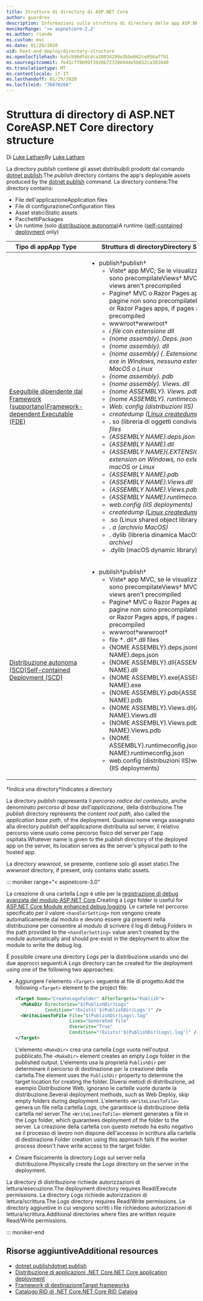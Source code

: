 ```yaml
---
title: Struttura di directory di ASP.NET Core
author: guardrex
description: Informazioni sulla struttura di directory delle app ASP.NET Core pubblicate.
monikerRange: '>= aspnetcore-2.2'
ms.author: riande
ms.custom: mvc
ms.date: 01/28/2020
uid: host-and-deploy/directory-structure
ms.openlocfilehash: ba5cb96dfdcdca10034299e3bbe662ce056af791
ms.sourcegitcommit: fe41cff0b99f3920b727286944e5b652ca301640
ms.translationtype: MT
ms.contentlocale: it-IT
ms.lasthandoff: 01/29/2020
ms.locfileid: "76870266"
---
```

# <a name="aspnet-core-directory-structure"></a><span data-ttu-id="9b6c1-103">Struttura di directory di ASP.NET Core</span><span class="sxs-lookup"><span data-stu-id="9b6c1-103">ASP.NET Core directory structure</span></span>

<span data-ttu-id="9b6c1-104">Di [Luke Latham](https://github.com/guardrex)</span><span class="sxs-lookup"><span data-stu-id="9b6c1-104">By [Luke Latham](https://github.com/guardrex)</span></span>

<span data-ttu-id="9b6c1-105">La directory *publish* contiene gli asset distribuibili prodotti dal comando [dotnet publish](/dotnet/core/tools/dotnet-publish).</span><span class="sxs-lookup"><span data-stu-id="9b6c1-105">The *publish* directory contains the app's deployable assets produced by the [dotnet publish](/dotnet/core/tools/dotnet-publish) command.</span></span> <span data-ttu-id="9b6c1-106">La directory contiene:</span><span class="sxs-lookup"><span data-stu-id="9b6c1-106">The directory contains:</span></span>

* <span data-ttu-id="9b6c1-107">File dell'applicazione</span><span class="sxs-lookup"><span data-stu-id="9b6c1-107">Application files</span></span>
* <span data-ttu-id="9b6c1-108">File di configurazione</span><span class="sxs-lookup"><span data-stu-id="9b6c1-108">Configuration files</span></span>
* <span data-ttu-id="9b6c1-109">Asset statici</span><span class="sxs-lookup"><span data-stu-id="9b6c1-109">Static assets</span></span>
* <span data-ttu-id="9b6c1-110">Pacchetti</span><span class="sxs-lookup"><span data-stu-id="9b6c1-110">Packages</span></span>
* <span data-ttu-id="9b6c1-111">Un runtime (solo [distribuzione autonoma](/dotnet/core/deploying/#self-contained-deployments-scd))</span><span class="sxs-lookup"><span data-stu-id="9b6c1-111">A runtime ([self-contained deployment](/dotnet/core/deploying/#self-contained-deployments-scd) only)</span></span>

| <span data-ttu-id="9b6c1-112">Tipo di app</span><span class="sxs-lookup"><span data-stu-id="9b6c1-112">App Type</span></span> | <span data-ttu-id="9b6c1-113">Struttura di directory</span><span class="sxs-lookup"><span data-stu-id="9b6c1-113">Directory Structure</span></span> |
| -------- | ------------------- |
| [<span data-ttu-id="9b6c1-114">Eseguibile dipendente dal Framework (supportano)</span><span class="sxs-lookup"><span data-stu-id="9b6c1-114">Framework-dependent Executable (FDE)</span></span>](/dotnet/core/deploying/#framework-dependent-executables-fde) | <ul><li><span data-ttu-id="9b6c1-115">publish&dagger;</span><span class="sxs-lookup"><span data-stu-id="9b6c1-115">publish&dagger;</span></span><ul><li><span data-ttu-id="9b6c1-116">Viste&dagger; app MVC; Se le visualizzazioni non sono precompilate</span><span class="sxs-lookup"><span data-stu-id="9b6c1-116">Views&dagger; MVC apps; if views aren't precompiled</span></span></li><li><span data-ttu-id="9b6c1-117">Pagine&dagger; MVC o Razor Pages app, se le pagine non sono precompilate</span><span class="sxs-lookup"><span data-stu-id="9b6c1-117">Pages&dagger; MVC or Razor Pages apps, if pages aren't precompiled</span></span></li><li><span data-ttu-id="9b6c1-118">wwwroot&dagger;</span><span class="sxs-lookup"><span data-stu-id="9b6c1-118">wwwroot&dagger;</span></span></li><li><span data-ttu-id="9b6c1-119">*i file con estensione dll</li><li>{nome assembly}. Deps. json</li><li>{nome assembly}. dll</li><li>{nome assembly} {. Estensione} estensione *exe* in Windows, nessuna estensione in MacOS o Linux</li><li>{nome assembly}. pdb</li><li>{nome assembly}. Views. dll</li><li>{nome ASSEMBLY}. Views. pdb</li><li>{nome ASSEMBLY}. runtimeconfig. JSON</li><li>Web. config (distribuzioni IIS)</li><li>createdump ([Linux createdump Utility](https://github.com/dotnet/coreclr/blob/master/Documentation/botr/xplat-minidump-generation.md#configurationpolicy))</li>* <li>. so (libreria di oggetti condivisi Linux)</span><span class="sxs-lookup"><span data-stu-id="9b6c1-119">*.dll files</li><li>{ASSEMBLY NAME}.deps.json</li><li>{ASSEMBLY NAME}.dll</li><li>{ASSEMBLY NAME}{.EXTENSION} *.exe* extension on Windows, no extension on macOS or Linux</li><li>{ASSEMBLY NAME}.pdb</li><li>{ASSEMBLY NAME}.Views.dll</li><li>{ASSEMBLY NAME}.Views.pdb</li><li>{ASSEMBLY NAME}.runtimeconfig.json</li><li>web.config (IIS deployments)</li><li>createdump ([Linux createdump utility](https://github.com/dotnet/coreclr/blob/master/Documentation/botr/xplat-minidump-generation.md#configurationpolicy))</li><li>*.so (Linux shared object library)</span></span></li><li><span data-ttu-id="9b6c1-120">*. a (archivio MacOS)</li><li>* . dylib (libreria dinamica MacOS)</span><span class="sxs-lookup"><span data-stu-id="9b6c1-120">*.a (macOS archive)</li><li>*.dylib (macOS dynamic library)</span></span></li></ul></li></ul> |
| [<span data-ttu-id="9b6c1-121">Distribuzione autonoma (SCD)</span><span class="sxs-lookup"><span data-stu-id="9b6c1-121">Self-contained Deployment (SCD)</span></span>](/dotnet/core/deploying/#self-contained-deployments-scd) | <ul><li><span data-ttu-id="9b6c1-122">publish&dagger;</span><span class="sxs-lookup"><span data-stu-id="9b6c1-122">publish&dagger;</span></span><ul><li><span data-ttu-id="9b6c1-123">Viste&dagger; app MVC, se le visualizzazioni non sono precompilate</span><span class="sxs-lookup"><span data-stu-id="9b6c1-123">Views&dagger; MVC apps, if views aren't precompiled</span></span></li><li><span data-ttu-id="9b6c1-124">Pagine&dagger; MVC o Razor Pages app, se le pagine non sono precompilate</span><span class="sxs-lookup"><span data-stu-id="9b6c1-124">Pages&dagger; MVC or Razor Pages apps, if pages aren't precompiled</span></span></li><li><span data-ttu-id="9b6c1-125">wwwroot&dagger;</span><span class="sxs-lookup"><span data-stu-id="9b6c1-125">wwwroot&dagger;</span></span></li><li><span data-ttu-id="9b6c1-126">file \*. dll</span><span class="sxs-lookup"><span data-stu-id="9b6c1-126">\*.dll files</span></span></li><li><span data-ttu-id="9b6c1-127">{NOME ASSEMBLY}.deps.json</span><span class="sxs-lookup"><span data-stu-id="9b6c1-127">{ASSEMBLY NAME}.deps.json</span></span></li><li><span data-ttu-id="9b6c1-128">{NOME ASSEMBLY}.dll</span><span class="sxs-lookup"><span data-stu-id="9b6c1-128">{ASSEMBLY NAME}.dll</span></span></li><li><span data-ttu-id="9b6c1-129">{NOME ASSEMBLY}.exe</span><span class="sxs-lookup"><span data-stu-id="9b6c1-129">{ASSEMBLY NAME}.exe</span></span></li><li><span data-ttu-id="9b6c1-130">{NOME ASSEMBLY}.pdb</span><span class="sxs-lookup"><span data-stu-id="9b6c1-130">{ASSEMBLY NAME}.pdb</span></span></li><li><span data-ttu-id="9b6c1-131">{NOME ASSEMBLY}.Views.dll</span><span class="sxs-lookup"><span data-stu-id="9b6c1-131">{ASSEMBLY NAME}.Views.dll</span></span></li><li><span data-ttu-id="9b6c1-132">{NOME ASSEMBLY}.Views.pdb</span><span class="sxs-lookup"><span data-stu-id="9b6c1-132">{ASSEMBLY NAME}.Views.pdb</span></span></li><li><span data-ttu-id="9b6c1-133">{NOME ASSEMBLY}.runtimeconfig.json</span><span class="sxs-lookup"><span data-stu-id="9b6c1-133">{ASSEMBLY NAME}.runtimeconfig.json</span></span></li><li><span data-ttu-id="9b6c1-134">web.config (distribuzioni IIS)</span><span class="sxs-lookup"><span data-stu-id="9b6c1-134">web.config (IIS deployments)</span></span></li></ul></li></ul> |

<span data-ttu-id="9b6c1-135">&dagger;Indica una directory</span><span class="sxs-lookup"><span data-stu-id="9b6c1-135">&dagger;Indicates a directory</span></span>

<span data-ttu-id="9b6c1-136">La directory *publish* rappresenta il *percorso radice del contenuto*, anche denominato *percorso di base dell'applicazione*, della distribuzione.</span><span class="sxs-lookup"><span data-stu-id="9b6c1-136">The *publish* directory represents the *content root path*, also called the *application base path*, of the deployment.</span></span> <span data-ttu-id="9b6c1-137">Qualsiasi nome venga assegnato alla directory *publish* dell'applicazione distribuita sul server, il relativo percorso viene usato come percorso fisico del server per l'app ospitata.</span><span class="sxs-lookup"><span data-stu-id="9b6c1-137">Whatever name is given to the *publish* directory of the deployed app on the server, its location serves as the server's physical path to the hosted app.</span></span>

<span data-ttu-id="9b6c1-138">La directory *wwwroot*, se presente, contiene solo gli asset statici.</span><span class="sxs-lookup"><span data-stu-id="9b6c1-138">The *wwwroot* directory, if present, only contains static assets.</span></span>

::: moniker range="< aspnetcore-3.0"

<span data-ttu-id="9b6c1-139">La creazione di una cartella *Logs* è utile per la [registrazione di debug avanzata del modulo ASP.NET Core](xref:host-and-deploy/aspnet-core-module#enhanced-diagnostic-logs).</span><span class="sxs-lookup"><span data-stu-id="9b6c1-139">Creating a *Logs* folder is useful for [ASP.NET Core Module enhanced debug logging](xref:host-and-deploy/aspnet-core-module#enhanced-diagnostic-logs).</span></span> <span data-ttu-id="9b6c1-140">Le cartelle nel percorso specificato per il valore `<handlerSetting>` non vengono create automaticamente dal modulo e devono essere già presenti nella distribuzione per consentire al modulo di scrivere il log di debug.</span><span class="sxs-lookup"><span data-stu-id="9b6c1-140">Folders in the path provided to the `<handlerSetting>` value aren't created by the module automatically and should pre-exist in the deployment to allow the module to write the debug log.</span></span>

<span data-ttu-id="9b6c1-141">È possibile creare una directory *Logs* per la distribuzione usando uno dei due approcci seguenti:</span><span class="sxs-lookup"><span data-stu-id="9b6c1-141">A *Logs* directory can be created for the deployment using one of the following two approaches:</span></span>

* <span data-ttu-id="9b6c1-142">Aggiungere l'elemento `<Target>` seguente al file di progetto:</span><span class="sxs-lookup"><span data-stu-id="9b6c1-142">Add the following `<Target>` element to the project file:</span></span>

   ```xml
   <Target Name="CreateLogsFolder" AfterTargets="Publish">
     <MakeDir Directories="$(PublishDir)Logs" 
              Condition="!Exists('$(PublishDir)Logs')" />
     <WriteLinesToFile File="$(PublishDir)Logs\.log" 
                       Lines="Generated file" 
                       Overwrite="True" 
                       Condition="!Exists('$(PublishDir)Logs\.log')" />
   </Target>
   ```

   <span data-ttu-id="9b6c1-143">L'elemento `<MakeDir>` crea una cartella *Logs* vuota nell'output pubblicato.</span><span class="sxs-lookup"><span data-stu-id="9b6c1-143">The `<MakeDir>` element creates an empty *Logs* folder in the published output.</span></span> <span data-ttu-id="9b6c1-144">L'elemento usa la proprietà `PublishDir` per determinare il percorso di destinazione per la creazione della cartella.</span><span class="sxs-lookup"><span data-stu-id="9b6c1-144">The element uses the `PublishDir` property to determine the target location for creating the folder.</span></span> <span data-ttu-id="9b6c1-145">Diversi metodi di distribuzione, ad esempio Distribuzione Web, ignorano le cartelle vuote durante la distribuzione.</span><span class="sxs-lookup"><span data-stu-id="9b6c1-145">Several deployment methods, such as Web Deploy, skip empty folders during deployment.</span></span> <span data-ttu-id="9b6c1-146">L'elemento `<WriteLinesToFile>` genera un file nella cartella *Logs*, che garantisce la distribuzione della cartella nel server.</span><span class="sxs-lookup"><span data-stu-id="9b6c1-146">The `<WriteLinesToFile>` element generates a file in the *Logs* folder, which guarantees deployment of the folder to the server.</span></span> <span data-ttu-id="9b6c1-147">La creazione della cartella con questo metodo ha esito negativo se il processo di lavoro non dispone dell'accesso in scrittura alla cartella di destinazione.</span><span class="sxs-lookup"><span data-stu-id="9b6c1-147">Folder creation using this approach fails if the worker process doesn't have write access to the target folder.</span></span>

* <span data-ttu-id="9b6c1-148">Creare fisicamente la directory *Logs* sul server nella distribuzione.</span><span class="sxs-lookup"><span data-stu-id="9b6c1-148">Physically create the *Logs* directory on the server in the deployment.</span></span>

<span data-ttu-id="9b6c1-149">La directory di distribuzione richiede autorizzazioni di lettura/esecuzione.</span><span class="sxs-lookup"><span data-stu-id="9b6c1-149">The deployment directory requires Read/Execute permissions.</span></span> <span data-ttu-id="9b6c1-150">La directory *Logs* richiede autorizzazioni di lettura/scrittura.</span><span class="sxs-lookup"><span data-stu-id="9b6c1-150">The *Logs* directory requires Read/Write permissions.</span></span> <span data-ttu-id="9b6c1-151">Le directory aggiuntive in cui vengono scritti i file richiedono autorizzazioni di lettura/scrittura.</span><span class="sxs-lookup"><span data-stu-id="9b6c1-151">Additional directories where files are written require Read/Write permissions.</span></span>

::: moniker-end

## <a name="additional-resources"></a><span data-ttu-id="9b6c1-152">Risorse aggiuntive</span><span class="sxs-lookup"><span data-stu-id="9b6c1-152">Additional resources</span></span>

* [<span data-ttu-id="9b6c1-153">dotnet publish</span><span class="sxs-lookup"><span data-stu-id="9b6c1-153">dotnet publish</span></span>](/dotnet/core/tools/dotnet-publish)
* [<span data-ttu-id="9b6c1-154">Distribuzione di applicazioni .NET Core</span><span class="sxs-lookup"><span data-stu-id="9b6c1-154">.NET Core application deployment</span></span>](/dotnet/core/deploying/)
* [<span data-ttu-id="9b6c1-155">Framework di destinazione</span><span class="sxs-lookup"><span data-stu-id="9b6c1-155">Target frameworks</span></span>](/dotnet/standard/frameworks)
* [<span data-ttu-id="9b6c1-156">Catalogo RID di .NET Core</span><span class="sxs-lookup"><span data-stu-id="9b6c1-156">.NET Core RID Catalog</span></span>](/dotnet/core/rid-catalog)
